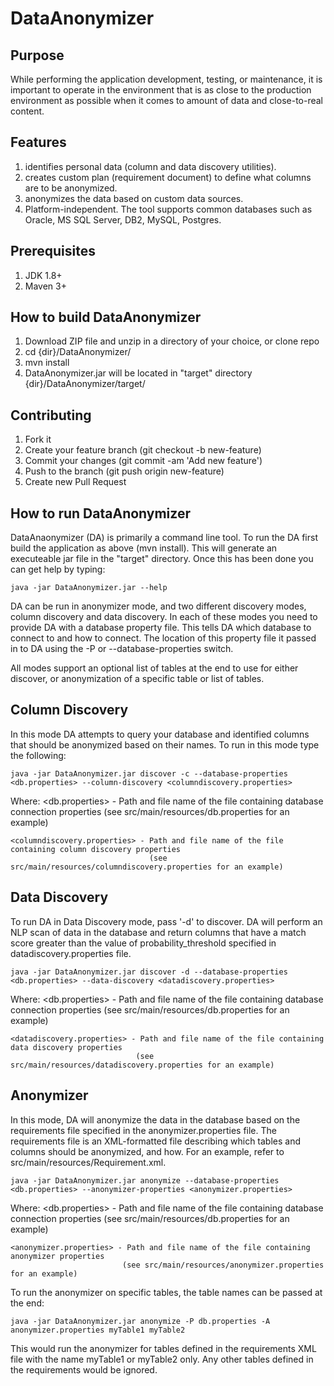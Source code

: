 DataAnonymizer
==============

Purpose
-------
While performing the application development, testing, or maintenance, it is important to operate in the environment that is as close to the production environment as possible when it comes to amount of data and close-to-real content.

Features
--------
1. identifies personal data (column and data discovery utilities).
2. creates custom plan (requirement document) to define what columns are to be anonymized.
3. anonymizes the data based on custom data sources.
4. Platform-independent. The tool supports common databases such as Oracle, MS SQL Server, DB2, MySQL, Postgres.

Prerequisites
----------------
1. JDK 1.8+
2. Maven 3+

How to build DataAnonymizer
------------------------------
1. Download ZIP file and unzip in a directory of your choice, or clone repo
2. cd {dir}/DataAnonymizer/
3. mvn install
4. DataAnonymizer.jar will be located in "target" directory {dir}/DataAnonymizer/target/

Contributing
-------------------------

1. Fork it
2. Create your feature branch (git checkout -b new-feature)
3. Commit your changes (git commit -am 'Add new feature')
4. Push to the branch (git push origin new-feature)
5. Create new Pull Request


How to run DataAnonymizer
----------------------------
DataAnaonymizer (DA) is primarily a command line tool. To run the DA first build the application as above (mvn install). This
will generate an executeable jar file in the "target" directory. Once this has been done you can get help by typing:

    java -jar DataAnonymizer.jar --help
    
DA can be run in anonymizer mode, and two different discovery modes, column discovery and data discovery. In each of these modes you need to provide
DA with a database property file. This tells DA which database to connect to and how to connect. The location of this property file it passed in to DA using the -P or --database-properties switch.

All modes support an optional list of tables at the end to use for either discover, or anonymization of a specific table or list of tables.

Column Discovery
--------------------
In this mode DA attempts to query your database and identified columns that should be anonymized based on their names. To run in this mode type the following:

    java -jar DataAnonymizer.jar discover -c --database-properties <db.properties> --column-discovery <columndiscovery.properties>
    
Where:
    <db.properties>              - Path and file name of the file containing database connection properties 
                                   (see src/main/resources/db.properties for an example)

    <columndiscovery.properties> - Path and file name of the file containing column discovery properties
                                   (see src/main/resources/columndiscovery.properties for an example)
    

Data Discovery
------------------
To run DA in Data Discovery mode, pass '-d' to discover.  DA will perform an NLP scan of data in the database and return columns that have a match score greater than the value of probability_threshold specified in datadiscovery.properties file.

    java -jar DataAnonymizer.jar discover -d --database-properties <db.properties> --data-discovery <datadiscovery.properties>

Where:
    <db.properties>            - Path and file name of the file containing database connection properties 
                                (see src/main/resources/db.properties for an example)

    <datadiscovery.properties> - Path and file name of the file containing data discovery properties
                                (see src/main/resources/datadiscovery.properties for an example)

Anonymizer
------------------
In this mode, DA will anonymize the data in the database based on the requirements file specified in the anonymizer.properties file.  The requirements file is an XML-formatted file describing which tables and columns should be anonymized, and how.  For an example, refer to src/main/resources/Requirement.xml.

    java -jar DataAnonymizer.jar anonymize --database-properties <db.properties> --anonymizer-properties <anonymizer.properties>

Where:
    <db.properties>         - Path and file name of the file containing database connection properties 
                             (see src/main/resources/db.properties for an example)

    <anonymizer.properties> - Path and file name of the file containing anonymizer properties
                             (see src/main/resources/anonymizer.properties for an example)

To run the anonymizer on specific tables, the table names can be passed at the end:

    java -jar DataAnonymizer.jar anonymize -P db.properties -A anonymizer.properties myTable1 myTable2

This would run the anonymizer for tables defined in the requirements XML file with the name myTable1 or myTable2 only.  Any other tables defined in the requirements would be ignored.
